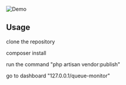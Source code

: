 ![Demo](https://raw.githubusercontent.com/pyaesone17/queue-monitor/master/demo_1.png)

## Usage

clone the repository

composer install

run the command "php artisan vendor:publish"

go to dashboard "127.0.0.1/queue-monitor"

